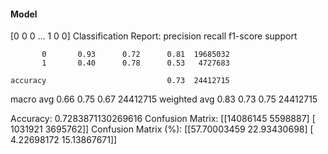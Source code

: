 #### Model
[0 0 0 ... 1 0 0]
Classification Report:
              precision    recall  f1-score   support

           0       0.93      0.72      0.81  19685032
           1       0.40      0.78      0.53   4727683

    accuracy                           0.73  24412715
   macro avg       0.66      0.75      0.67  24412715
weighted avg       0.83      0.73      0.75  24412715

Accuracy: 0.7283871130269616
Confusion Matrix:
[[14086145  5598887]
 [ 1031921  3695762]]
Confusion Matrix (%):
[[57.70003459 22.93430698]
 [ 4.22698172 15.13867671]]
